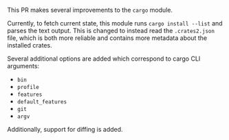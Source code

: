 This PR makes several improvements to the `cargo` module.

Currently, to fetch current state, this module runs `cargo install --list` and
parses the text output. This is changed to instead read the `.crates2.json`
file, which is both more reliable and contains more metadata about the installed
crates.

Several additional options are added which correspond to cargo CLI arguments:

* `bin`
* `profile`
* `features`
* `default_features`
* `git`
* `argv`

Additionally, support for diffing is added.

